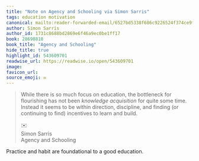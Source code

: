 ```yaml
---
title: "Note on Agency and Schooling via Simon Sarris"
tags: education motivation
canonical: mailto:reader-forwarded-email/6527bd5338f686c9226524f374ce9f8a
author: Simon Sarris
author_id: 1731c8688bd2869e6f46a9ec0be1ff17
book: 28698818
book_title: "Agency and Schooling"
hide_title: true
highlight_id: 543609701
readwise_url: https://readwise.io/open/543609701
image: 
favicon_url: 
source_emoji: ✉️
---
```


> While there is so much focus on education, the bottleneck for flourishing has not been *knowledge acquisition* for quite some time. Instead it seems to be within direction, discipline, and finding (or continuing to find) incentives to learn and build.
> <div class="quoteback-footer"><div class="quoteback-avatar"><span class="mini-emoji"> ✉️</span></div><div class="quoteback-metadata"><div class="metadata-inner"><span style="display:none">FROM:</span><div aria-label="Simon Sarris" class="quoteback-author"> Simon Sarris</div><div aria-label="Agency and Schooling" class="quoteback-title"> Agency and Schooling</div></div></div></div>

Practice and habit are foundational to a good education.